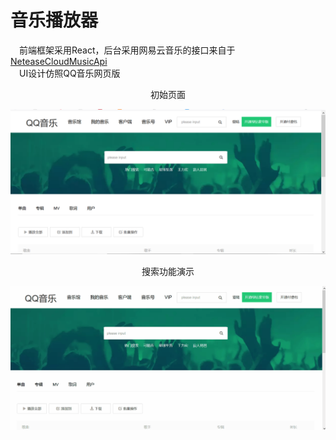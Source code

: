 # 音乐播放器
&emsp;前端框架采用React，后台采用网易云音乐的接口来自于[NeteaseCloudMusicApi](https://binaryify.github.io/NeteaseCloudMusicApi/#/)
<br>&emsp;UI设计仿照QQ音乐网页版<br>
<div align=center>初始页面</div>

![初始界面](https://github.com/zhghxy/qq-music-player/raw/master/build/qq_m1.PNG)

<div align=center>搜索功能演示</div>

![搜索功能演示](https://github.com/zhghxy/qq-music-player/raw/master/build/qq_m_gif.gif)
